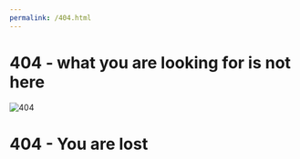 ```yaml
---
permalink: /404.html
---
```

# 404 - what you are looking for is not here
![404](https://source.unsplash.com/800x250/?404%20error)
# 404 - You are lost
